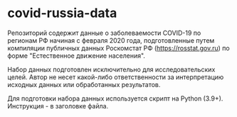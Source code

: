 # covid-russia-data

Репозиторий содержит данные о заболеваемости COVID-19 по регионам РФ начиная с февраля 2020 года, подготовленные путем компиляции публичных данных Роскомстат РФ (https://rosstat.gov.ru) по форме "Естественное движение населения". 

Набор данных подготовлен исключительно для исследовательских целей. Автор не несет какой-либо ответственности за интерпретацию исходных данных или обработанных результатов.

Для подготовки набора данных используется скрипт на Python (3.9+). Инструкция - в заголовке файла.
